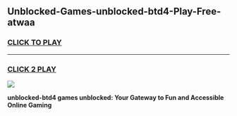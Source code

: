 
## Unblocked-Games-unblocked-btd4-Play-Free-atwaa
<h3>
<a href="https://premium76.site?title=unblocked-btd4&ref=21A">CLICK TO PLAY</a></h3>
<hr>

<h3>
<a href="https://premium76.site?title=unblocked-btd4&ref=21A">CLICK 2 PLAY</a>
  
</h3>

<a href="https://premium76.site?title=unblocked-btd4&ref=21A"><img src="https://clearcache.store/games.png"></a>


**unblocked-btd4 games unblocked: Your Gateway to Fun and Accessible Online Gaming**
